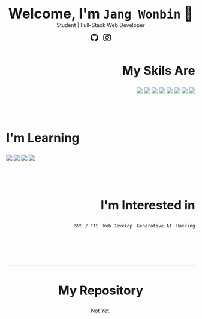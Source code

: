 <header>
  <span style="font-size: 2.3rem; font-weight: 700; ">Welcome, I'm <code>Jang Wonbin</code> 👋</span><br/>
  <span>Student | Full-Stack Web Developer</span>
  <div style="margin-top: 15px;">
    <a style="width: 20px; height: 20px; display: inline-block;" href="https://github.com/wonbin-dev">
      <picture>
        <source media="(prefers-color-scheme: dark)" srcset="assets/github-white.svg">
        <source media="(prefers-color-scheme: light)" srcset="assets/github-black.svg">
        <img alt="Github" src="assets/github-black.svg">
      </picture>
    </a>
    <a style="width: 20px; height: 20px; display: inline-block; margin-left: 10px;" href="https://www.instagram.com/wxn.bin._/">
      <picture>
        <source media="(prefers-color-scheme: dark)" srcset="assets/instagram-white.svg">
        <source media="(prefers-color-scheme: light)" srcset="assets/instagram-black.svg">
        <img alt="Instagram" src="assets/instagram-black.svg">
      </picture>
    </a>
  <div>
</header>

<div style="text-align: right; margin-top: 3rem;">
  <span style="font-size: 2rem; font-weight: 700; ">My Skils Are</span>
  <p style="padding-top: 12px;">
    <img src="https://img.shields.io/badge/typescript-a?style=for-the-badge&logo=typescript&logoColor=ffffff&color=007acc">
    <img src="https://img.shields.io/badge/javascript-a?style=for-the-badge&logo=javascript&logoColor=323330&color=F0DB4F">
    <img src="https://img.shields.io/badge/vue-a?style=for-the-badge&logo=vuedotjs&logoColor=ffffff&color=41B883">
    <img src="https://img.shields.io/badge/html5-%23E34F26.svg?style=for-the-badge&logo=html5&logoColor=white"/>
    <img src="https://img.shields.io/badge/python-3670A0?style=for-the-badge&logo=python&logoColor=ffdd54"/>
    <img src="https://img.shields.io/badge/express-a?style=for-the-badge&logo=express&logoColor=000000&color=F0DB4F">
    <img src="https://img.shields.io/badge/react-a?style=for-the-badge&logo=react&logoColor=ffffff&color=61DBFB">
    <img src="https://img.shields.io/badge/svelte-a?style=for-the-badge&logo=svelte&logoColor=ffffff&color=aa1e1e">
  </p>
</div>

<div style="text-align: left; margin-top: 6rem;">
  <span style="font-size: 2rem; font-weight: 700; ">I'm Learning</span>
  <p style="padding-top: 12px;">
    <img src="https://img.shields.io/badge/c%23-a?style=for-the-badge&logo=c&logoColor=ffffff&color=685ae6" />
    <img src="https://img.shields.io/badge/Kotlin-a?style=for-the-badge&logo=kotlin&logoColor=ffffff&color=f3750c">
    <img src="https://img.shields.io/badge/Spring%20Boot-a?style=for-the-badge&logo=spring&logoColor=ffffff&color=6DB33F">
    <img src="https://img.shields.io/badge/Arch%20Linux-a?style=for-the-badge&logo=archlinux&logoColor=ffffff&color=1793D1">
  </p>
</div>

<div style="text-align: right; margin-top: 6rem;">
  <span style="font-size: 2rem; font-weight: 700; ">I'm Interested in</span>
  <p style="padding-top: 12px;">
    <span style="margin-right:8px;"><code>SVS / TTS</code></span>
    <span style="margin-right:8px;"><code>Web Develop</code></span>
    <span style="margin-right:8px;"><code>Generative AI</code></span>
    <span ><code>Hacking</code></span>
  </p>
</div>

<div style="width: 100%; border: 1px solid; opacity: 0.2; margin-top: 6rem; margin-bottom:3rem;"></div>

<div style="text-align: center;">
  <span style="font-size: 2rem; font-weight: 700; ">My Repository</span>
  <p style="padding-top: 12px;">
  Not Yet.
  </p>
</div>
